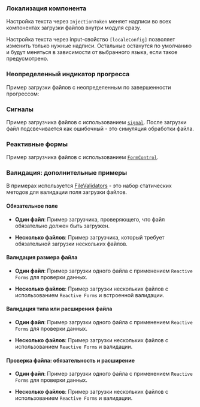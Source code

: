 ### Локализация компонента

Настройка текста через `InjectionToken` меняет надписи во всех компонентах загрузки файлов внутри модуля сразу.

<!-- example(file-upload-multiple-custom-text-overview) -->

Настройка текста через input-свойство `[localeConfig]` позволяет изменить только нужные надписи. Остальные останутся по умолчанию и будут меняться в зависимости от выбранного языка, если такое предусмотрено.

<!-- example(file-upload-custom-text-via-input) -->

### Неопределенный индикатор прогресса

Пример загрузки файлов с неопределенным по завершенности прогрессом:

<!-- example(file-upload-indeterminate-loading-overview) -->

### Сигналы

Пример загрузчика файлов с использованием [`signal`](https://angular.dev/guide/signals).
После загрузки файл подсвечивается как ошибочный - это симуляция обработки файла.

<!-- example(file-upload-single-with-signal) -->

### Реактивные формы

Пример загрузчика файлов с использованием [`FormControl`](https://angular.dev/api/forms/FormControl).

<!-- example(file-upload-cva-overview) -->

### Валидация: дополнительные примеры

В примерах используется [FileValidators](https://github.com/koobiq/angular-components/blob/main/packages/components/core/forms/validators.ts) - это набор статических методов для валидации поля загрузки файлов.

#### Обязательное поле

- **Один файл**: Пример загрузчика, проверяющего, что файл обязательно должен быть загружен.

<!-- example(file-upload-single-required-reactive-validation) -->

- **Несколько файлов**: Пример загрузчика, который требует обязательной загрузки нескольких файлов.

<!-- example(file-upload-multiple-required-reactive-validation) -->

#### Валидация размера файла

- **Один файл**: Пример загрузки одного файла с применением `Reactive Forms` для проверки данных.

<!-- example(file-upload-single-validation-reactive-forms-overview) -->

- **Несколько файлов**: Пример загрузки нескольких файлов с использованием `Reactive Forms` и встроенной валидации.

<!-- example(file-upload-multiple-default-validation-reactive-forms-overview) -->

#### Валидация типа или расширения файла

- **Один файл**: Пример загрузки одного файла с применением `Reactive Forms` для проверки данных.

<!-- example(file-upload-single-accept-validation) -->

- **Несколько файлов**: Пример загрузки нескольких файлов с использованием `Reactive Forms` и валидации.

<!-- example(file-upload-multiple-accept-validation) -->

#### Проверка файла: обязательность и расширение

- **Один файл**: Пример загрузки одного файла с применением `Reactive Forms` для проверки данных.

<!-- example(file-upload-single-mixed-validation) -->

- **Несколько файлов**: Пример загрузки нескольких файлов с использованием `Reactive Forms` и валидации.

<!-- example(file-upload-multiple-mixed-validation) -->
